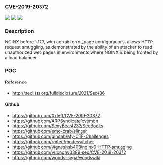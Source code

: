 ### [CVE-2019-20372](https://cve.mitre.org/cgi-bin/cvename.cgi?name=CVE-2019-20372)
![](https://img.shields.io/static/v1?label=Product&message=n%2Fa&color=blue)
![](https://img.shields.io/static/v1?label=Version&message=n%2Fa&color=blue)
![](https://img.shields.io/static/v1?label=Vulnerability&message=n%2Fa&color=brighgreen)

### Description

NGINX before 1.17.7, with certain error_page configurations, allows HTTP request smuggling, as demonstrated by the ability of an attacker to read unauthorized web pages in environments where NGINX is being fronted by a load balancer.

### POC

#### Reference
- http://seclists.org/fulldisclosure/2021/Sep/36

#### Github
- https://github.com/0xleft/CVE-2019-20372
- https://github.com/ARPSyndicate/cvemon
- https://github.com/SexyBeast233/SecBooks
- https://github.com/emo-crab/slinger
- https://github.com/ginoah/My-CTF-Challenges
- https://github.com/rmtec/modeswitcher
- https://github.com/vigneshsb403/nginx0-HTTP-smugging
- https://github.com/vuongnv3389-sec/CVE-2019-20372
- https://github.com/woods-sega/woodswiki

